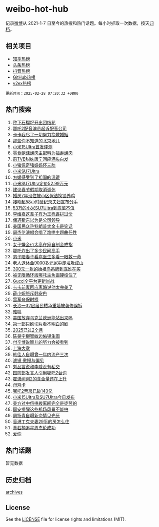 # weibo-hot-hub

记录[微博](https://www.weibo.com)从 2021-1-7 日至今的热搜和热门话题。每小时抓取一次数据，按天[归档](archives)。

## 相关项目

- [知乎热榜](https://github.com/snaildev/zhihu-hot-hub)
- [头条热榜](https://github.com/snaildev/toutiao-hot-hub)
- [抖音热榜](https://github.com/snaildev/douyin-hot-hub)
- [GitHub热榜](https://github.com/snaildev/github-hot-hub)
- [v2ex热榜](https://github.com/snaildev/v2ex-hot-hub)


`更新时间：2025-02-28 07:20:32 +0800`

## 热门搜索

1. [种下石榴籽开出团结花](https://m.weibo.cn/search?containerid=100103type%3D1%26t%3D10%26q%3D%23%E7%A7%8D%E4%B8%8B%E7%9F%B3%E6%A6%B4%E7%B1%BD%E5%BC%80%E5%87%BA%E5%9B%A2%E7%BB%93%E8%8A%B1%23&stream_entry_id=51&isnewpage=1&extparam=seat%3D1%26cate%3D10103%26q%3D%2523%25E7%25A7%258D%25E4%25B8%258B%25E7%259F%25B3%25E6%25A6%25B4%25E7%25B1%25BD%25E5%25BC%2580%25E5%2587%25BA%25E5%259B%25A2%25E7%25BB%2593%25E8%258A%25B1%2523%26filter_type%3Drealtimehot%26stream_entry_id%3D51%26c_type%3D51%26dgr%3D0%26pos%3D0%26display_time%3D1740698430%26pre_seqid%3D1740698430882010190344)
1. [哪吒2配音演员起诉配音公司](https://m.weibo.cn/search?containerid=100103type%3D1%26t%3D10%26q%3D%23%E5%93%AA%E5%90%922%E9%85%8D%E9%9F%B3%E6%BC%94%E5%91%98%E8%B5%B7%E8%AF%89%E9%85%8D%E9%9F%B3%E5%85%AC%E5%8F%B8%23&stream_entry_id=31&isnewpage=1&extparam=seat%3D1%26band_rank%3D1%26flag%3D2%26filter_type%3Drealtimehot%26lcate%3D5001%26pos%3D0%26cate%3D5001%26q%3D%2523%25E5%2593%25AA%25E5%2590%25922%25E9%2585%258D%25E9%259F%25B3%25E6%25BC%2594%25E5%2591%2598%25E8%25B5%25B7%25E8%25AF%2589%25E9%2585%258D%25E9%259F%25B3%25E5%2585%25AC%25E5%258F%25B8%2523%26dgr%3D0%26stream_entry_id%3D31%26realpos%3D1%26c_type%3D31%26display_time%3D1740698430%26pre_seqid%3D1740698430882010190344)
1. [卡卡我尽了一切努力挽救婚姻](https://m.weibo.cn/search?containerid=100103type%3D1%26t%3D10%26q%3D%23%E5%8D%A1%E5%8D%A1%E6%88%91%E5%B0%BD%E4%BA%86%E4%B8%80%E5%88%87%E5%8A%AA%E5%8A%9B%E6%8C%BD%E6%95%91%E5%A9%9A%E5%A7%BB%23&stream_entry_id=31&isnewpage=1&extparam=seat%3D1%26band_rank%3D2%26flag%3D2%26filter_type%3Drealtimehot%26lcate%3D5001%26pos%3D1%26cate%3D5001%26q%3D%2523%25E5%258D%25A1%25E5%258D%25A1%25E6%2588%2591%25E5%25B0%25BD%25E4%25BA%2586%25E4%25B8%2580%25E5%2588%2587%25E5%258A%25AA%25E5%258A%259B%25E6%258C%25BD%25E6%2595%2591%25E5%25A9%259A%25E5%25A7%25BB%2523%26dgr%3D0%26stream_entry_id%3D31%26realpos%3D2%26c_type%3D31%26display_time%3D1740698430%26pre_seqid%3D1740698430882010190344)
1. [那些你不知道的北京地儿](https://m.weibo.cn/search?containerid=100103type%3D1%26t%3D10%26q%3D%23%E9%82%A3%E4%BA%9B%E4%BD%A0%E4%B8%8D%E7%9F%A5%E9%81%93%E7%9A%84%E5%8C%97%E4%BA%AC%E5%9C%B0%E5%84%BF%23&stream_entry_id=31&isnewpage=1&extparam=seat%3D1%26band_rank%3D3%26flag%3D0%26filter_type%3Drealtimehot%26lcate%3D5001%26pos%3D2%26cate%3D5001%26q%3D%2523%25E9%2582%25A3%25E4%25BA%259B%25E4%25BD%25A0%25E4%25B8%258D%25E7%259F%25A5%25E9%2581%2593%25E7%259A%2584%25E5%258C%2597%25E4%25BA%25AC%25E5%259C%25B0%25E5%2584%25BF%2523%26dgr%3D0%26stream_entry_id%3D31%26realpos%3D3%26c_type%3D31%26display_time%3D1740698430%26pre_seqid%3D1740698430882010190344)
1. [小米15Ultra首发评测](https://m.weibo.cn/search?containerid=100103type%3D1%26t%3D10%26q%3D%23%E5%B0%8F%E7%B1%B315Ultra%E9%A6%96%E5%8F%91%E8%AF%84%E6%B5%8B%23&stream_entry_id=31&isnewpage=1&extparam=seat%3D1%26band_rank%3D4%26filter_type%3Drealtimehot%26is_ad_pos%3D1%26lcate%3D5001%26pos%3D3%26cate%3D5001%26q%3D%2523%25E5%25B0%258F%25E7%25B1%25B315Ultra%25E9%25A6%2596%25E5%258F%2591%25E8%25AF%2584%25E6%25B5%258B%2523%26dgr%3D0%26stream_entry_id%3D31%26adid%3D277711%26topic_ad%3D1%26c_type%3D31%26display_time%3D1740698430%26pre_seqid%3D1740698430882010190344)
1. [零食鲍菇螺肉主配料为福寿螺肉](https://m.weibo.cn/search?containerid=100103type%3D1%26t%3D10%26q%3D%23%E9%9B%B6%E9%A3%9F%E9%B2%8D%E8%8F%87%E8%9E%BA%E8%82%89%E4%B8%BB%E9%85%8D%E6%96%99%E4%B8%BA%E7%A6%8F%E5%AF%BF%E8%9E%BA%E8%82%89%23&stream_entry_id=31&isnewpage=1&extparam=seat%3D1%26band_rank%3D4%26flag%3D0%26filter_type%3Drealtimehot%26lcate%3D5001%26pos%3D4%26cate%3D5001%26q%3D%2523%25E9%259B%25B6%25E9%25A3%259F%25E9%25B2%258D%25E8%258F%2587%25E8%259E%25BA%25E8%2582%2589%25E4%25B8%25BB%25E9%2585%258D%25E6%2596%2599%25E4%25B8%25BA%25E7%25A6%258F%25E5%25AF%25BF%25E8%259E%25BA%25E8%2582%2589%2523%26dgr%3D0%26stream_entry_id%3D31%26realpos%3D4%26c_type%3D31%26display_time%3D1740698430%26pre_seqid%3D1740698430882010190344)
1. [前TVB甜妹唐宁回应满头白发](https://m.weibo.cn/search?containerid=100103type%3D1%26t%3D10%26q%3D%23%E5%89%8DTVB%E7%94%9C%E5%A6%B9%E5%94%90%E5%AE%81%E5%9B%9E%E5%BA%94%E6%BB%A1%E5%A4%B4%E7%99%BD%E5%8F%91%23&stream_entry_id=31&isnewpage=1&extparam=seat%3D1%26band_rank%3D5%26flag%3D2%26filter_type%3Drealtimehot%26lcate%3D5001%26pos%3D5%26cate%3D5001%26q%3D%2523%25E5%2589%258DTVB%25E7%2594%259C%25E5%25A6%25B9%25E5%2594%2590%25E5%25AE%2581%25E5%259B%259E%25E5%25BA%2594%25E6%25BB%25A1%25E5%25A4%25B4%25E7%2599%25BD%25E5%258F%2591%2523%26dgr%3D0%26stream_entry_id%3D31%26realpos%3D5%26c_type%3D31%26display_time%3D1740698430%26pre_seqid%3D1740698430882010190344)
1. [小猪佩奇猪妈妈怀三胎](https://m.weibo.cn/search?containerid=100103type%3D1%26t%3D10%26q%3D%23%E5%B0%8F%E7%8C%AA%E4%BD%A9%E5%A5%87%E7%8C%AA%E5%A6%88%E5%A6%88%E6%80%80%E4%B8%89%E8%83%8E%23&stream_entry_id=31&isnewpage=1&extparam=seat%3D1%26band_rank%3D6%26flag%3D0%26filter_type%3Drealtimehot%26lcate%3D5001%26pos%3D6%26cate%3D5001%26q%3D%2523%25E5%25B0%258F%25E7%258C%25AA%25E4%25BD%25A9%25E5%25A5%2587%25E7%258C%25AA%25E5%25A6%2588%25E5%25A6%2588%25E6%2580%2580%25E4%25B8%2589%25E8%2583%258E%2523%26dgr%3D0%26stream_entry_id%3D31%26realpos%3D6%26c_type%3D31%26display_time%3D1740698430%26pre_seqid%3D1740698430882010190344)
1. [小米SU7Ultra](https://m.weibo.cn/search?containerid=100103type%3D1%26t%3D10%26q%3D%E5%B0%8F%E7%B1%B3SU7Ultra&stream_entry_id=31&isnewpage=1&extparam=seat%3D1%26band_rank%3D7%26flag%3D16%26filter_type%3Drealtimehot%26lcate%3D5001%26pos%3D7%26cate%3D5001%26q%3D%25E5%25B0%258F%25E7%25B1%25B3SU7Ultra%26dgr%3D0%26stream_entry_id%3D31%26realpos%3D7%26c_type%3D31%26display_time%3D1740698430%26pre_seqid%3D1740698430882010190344)
1. [方媛感受到了祖国的温暖](https://m.weibo.cn/search?containerid=100103type%3D1%26t%3D10%26q%3D%23%E6%96%B9%E5%AA%9B%E6%84%9F%E5%8F%97%E5%88%B0%E4%BA%86%E7%A5%96%E5%9B%BD%E7%9A%84%E6%B8%A9%E6%9A%96%23&stream_entry_id=31&isnewpage=1&extparam=seat%3D1%26band_rank%3D8%26flag%3D2%26filter_type%3Drealtimehot%26lcate%3D5001%26pos%3D8%26cate%3D5001%26q%3D%2523%25E6%2596%25B9%25E5%25AA%259B%25E6%2584%259F%25E5%258F%2597%25E5%2588%25B0%25E4%25BA%2586%25E7%25A5%2596%25E5%259B%25BD%25E7%259A%2584%25E6%25B8%25A9%25E6%259A%2596%2523%26dgr%3D0%26stream_entry_id%3D31%26realpos%3D8%26c_type%3D31%26display_time%3D1740698430%26pre_seqid%3D1740698430882010190344)
1. [小米SU7Ultra定价52.99万元](https://m.weibo.cn/search?containerid=100103type%3D1%26t%3D10%26q%3D%23%E5%B0%8F%E7%B1%B3SU7Ultra%E5%AE%9A%E4%BB%B752.99%E4%B8%87%E5%85%83%23&stream_entry_id=31&isnewpage=1&extparam=seat%3D1%26band_rank%3D9%26flag%3D0%26filter_type%3Drealtimehot%26lcate%3D5001%26pos%3D9%26cate%3D5001%26q%3D%2523%25E5%25B0%258F%25E7%25B1%25B3SU7Ultra%25E5%25AE%259A%25E4%25BB%25B752.99%25E4%25B8%2587%25E5%2585%2583%2523%26dgr%3D0%26stream_entry_id%3D31%26realpos%3D9%26c_type%3D31%26display_time%3D1740698430%26pre_seqid%3D1740698430882010190344)
1. [建议春节假期取消调休](https://m.weibo.cn/search?containerid=100103type%3D1%26t%3D10%26q%3D%23%E5%BB%BA%E8%AE%AE%E6%98%A5%E8%8A%82%E5%81%87%E6%9C%9F%E5%8F%96%E6%B6%88%E8%B0%83%E4%BC%91%23&stream_entry_id=31&isnewpage=1&extparam=seat%3D1%26band_rank%3D10%26flag%3D0%26filter_type%3Drealtimehot%26lcate%3D5001%26pos%3D10%26cate%3D5001%26q%3D%2523%25E5%25BB%25BA%25E8%25AE%25AE%25E6%2598%25A5%25E8%258A%2582%25E5%2581%2587%25E6%259C%259F%25E5%258F%2596%25E6%25B6%2588%25E8%25B0%2583%25E4%25BC%2591%2523%26dgr%3D0%26stream_entry_id%3D31%26realpos%3D10%26c_type%3D31%26display_time%3D1740698430%26pre_seqid%3D1740698430882010190344)
1. [婚房7年没住被小区保洁换锁养鸡](https://m.weibo.cn/search?containerid=100103type%3D1%26t%3D10%26q%3D%23%E5%A9%9A%E6%88%BF7%E5%B9%B4%E6%B2%A1%E4%BD%8F%E8%A2%AB%E5%B0%8F%E5%8C%BA%E4%BF%9D%E6%B4%81%E6%8D%A2%E9%94%81%E5%85%BB%E9%B8%A1%23&stream_entry_id=31&isnewpage=1&extparam=seat%3D1%26band_rank%3D11%26flag%3D2%26filter_type%3Drealtimehot%26lcate%3D5001%26pos%3D11%26cate%3D5001%26q%3D%2523%25E5%25A9%259A%25E6%2588%25BF7%25E5%25B9%25B4%25E6%25B2%25A1%25E4%25BD%258F%25E8%25A2%25AB%25E5%25B0%258F%25E5%258C%25BA%25E4%25BF%259D%25E6%25B4%2581%25E6%258D%25A2%25E9%2594%2581%25E5%2585%25BB%25E9%25B8%25A1%2523%26dgr%3D0%26stream_entry_id%3D31%26realpos%3D11%26c_type%3D31%26display_time%3D1740698430%26pre_seqid%3D1740698430882010190344)
1. [接吻超58小时破纪录夫妇宣布分手](https://m.weibo.cn/search?containerid=100103type%3D1%26t%3D10%26q%3D%23%E6%8E%A5%E5%90%BB%E8%B6%8558%E5%B0%8F%E6%97%B6%E7%A0%B4%E7%BA%AA%E5%BD%95%E5%A4%AB%E5%A6%87%E5%AE%A3%E5%B8%83%E5%88%86%E6%89%8B%23&stream_entry_id=31&isnewpage=1&extparam=seat%3D1%26band_rank%3D12%26flag%3D0%26filter_type%3Drealtimehot%26lcate%3D5001%26pos%3D12%26cate%3D5001%26q%3D%2523%25E6%258E%25A5%25E5%2590%25BB%25E8%25B6%258558%25E5%25B0%258F%25E6%2597%25B6%25E7%25A0%25B4%25E7%25BA%25AA%25E5%25BD%2595%25E5%25A4%25AB%25E5%25A6%2587%25E5%25AE%25A3%25E5%25B8%2583%25E5%2588%2586%25E6%2589%258B%2523%26dgr%3D0%26stream_entry_id%3D31%26realpos%3D12%26c_type%3D31%26display_time%3D1740698430%26pre_seqid%3D1740698430882010190344)
1. [53万的小米SU7Ultra到底值不值](https://m.weibo.cn/search?containerid=100103type%3D1%26t%3D10%26q%3D%2353%E4%B8%87%E7%9A%84%E5%B0%8F%E7%B1%B3SU7Ultra%E5%88%B0%E5%BA%95%E5%80%BC%E4%B8%8D%E5%80%BC%23&stream_entry_id=31&isnewpage=1&extparam=seat%3D1%26band_rank%3D13%26flag%3D0%26filter_type%3Drealtimehot%26lcate%3D5001%26pos%3D13%26cate%3D5001%26q%3D%252353%25E4%25B8%2587%25E7%259A%2584%25E5%25B0%258F%25E7%25B1%25B3SU7Ultra%25E5%2588%25B0%25E5%25BA%2595%25E5%2580%25BC%25E4%25B8%258D%25E5%2580%25BC%2523%26dgr%3D0%26stream_entry_id%3D31%26realpos%3D13%26c_type%3D31%26display_time%3D1740698430%26pre_seqid%3D1740698430882010190344)
1. [李维嘉这辈子有为王栎鑫拼过命](https://m.weibo.cn/search?containerid=100103type%3D1%26t%3D10%26q%3D%E6%9D%8E%E7%BB%B4%E5%98%89%E8%BF%99%E8%BE%88%E5%AD%90%E6%9C%89%E4%B8%BA%E7%8E%8B%E6%A0%8E%E9%91%AB%E6%8B%BC%E8%BF%87%E5%91%BD&stream_entry_id=31&isnewpage=1&extparam=seat%3D1%26band_rank%3D14%26flag%3D2%26filter_type%3Drealtimehot%26lcate%3D5001%26pos%3D14%26cate%3D5001%26q%3D%25E6%259D%258E%25E7%25BB%25B4%25E5%2598%2589%25E8%25BF%2599%25E8%25BE%2588%25E5%25AD%2590%25E6%259C%2589%25E4%25B8%25BA%25E7%258E%258B%25E6%25A0%258E%25E9%2591%25AB%25E6%258B%25BC%25E8%25BF%2587%25E5%2591%25BD%26dgr%3D0%26stream_entry_id%3D31%26realpos%3D14%26c_type%3D31%26display_time%3D1740698430%26pre_seqid%3D1740698430882010190344)
1. [偶遇靳东以为是公司领导](https://m.weibo.cn/search?containerid=100103type%3D1%26t%3D10%26q%3D%23%E5%81%B6%E9%81%87%E9%9D%B3%E4%B8%9C%E4%BB%A5%E4%B8%BA%E6%98%AF%E5%85%AC%E5%8F%B8%E9%A2%86%E5%AF%BC%23&stream_entry_id=31&isnewpage=1&extparam=seat%3D1%26band_rank%3D15%26flag%3D2%26filter_type%3Drealtimehot%26lcate%3D5001%26pos%3D15%26cate%3D5001%26q%3D%2523%25E5%2581%25B6%25E9%2581%2587%25E9%259D%25B3%25E4%25B8%259C%25E4%25BB%25A5%25E4%25B8%25BA%25E6%2598%25AF%25E5%2585%25AC%25E5%258F%25B8%25E9%25A2%2586%25E5%25AF%25BC%2523%26dgr%3D0%26stream_entry_id%3D31%26realpos%3D15%26c_type%3D31%26display_time%3D1740698430%26pre_seqid%3D1740698430882010190344)
1. [美国民众称特朗普卖金卡是笑话](https://m.weibo.cn/search?containerid=100103type%3D1%26t%3D10%26q%3D%23%E7%BE%8E%E5%9B%BD%E6%B0%91%E4%BC%97%E7%A7%B0%E7%89%B9%E6%9C%97%E6%99%AE%E5%8D%96%E9%87%91%E5%8D%A1%E6%98%AF%E7%AC%91%E8%AF%9D%23&stream_entry_id=31&isnewpage=1&extparam=seat%3D1%26band_rank%3D16%26flag%3D0%26filter_type%3Drealtimehot%26lcate%3D5001%26pos%3D16%26cate%3D5001%26q%3D%2523%25E7%25BE%258E%25E5%259B%25BD%25E6%25B0%2591%25E4%25BC%2597%25E7%25A7%25B0%25E7%2589%25B9%25E6%259C%2597%25E6%2599%25AE%25E5%258D%2596%25E9%2587%2591%25E5%258D%25A1%25E6%2598%25AF%25E7%25AC%2591%25E8%25AF%259D%2523%26dgr%3D0%26stream_entry_id%3D31%26realpos%3D16%26c_type%3D31%26display_time%3D1740698430%26pre_seqid%3D1740698430882010190344)
1. [周杰伦演唱会唱了难哄主题曲任性](https://m.weibo.cn/search?containerid=100103type%3D1%26t%3D10%26q%3D%23%E5%91%A8%E6%9D%B0%E4%BC%A6%E6%BC%94%E5%94%B1%E4%BC%9A%E5%94%B1%E4%BA%86%E9%9A%BE%E5%93%84%E4%B8%BB%E9%A2%98%E6%9B%B2%E4%BB%BB%E6%80%A7%23&stream_entry_id=31&isnewpage=1&extparam=seat%3D1%26band_rank%3D17%26flag%3D2%26filter_type%3Drealtimehot%26lcate%3D5001%26pos%3D17%26cate%3D5001%26q%3D%2523%25E5%2591%25A8%25E6%259D%25B0%25E4%25BC%25A6%25E6%25BC%2594%25E5%2594%25B1%25E4%25BC%259A%25E5%2594%25B1%25E4%25BA%2586%25E9%259A%25BE%25E5%2593%2584%25E4%25B8%25BB%25E9%25A2%2598%25E6%259B%25B2%25E4%25BB%25BB%25E6%2580%25A7%2523%26dgr%3D0%26stream_entry_id%3D31%26realpos%3D17%26c_type%3D31%26display_time%3D1740698430%26pre_seqid%3D1740698430882010190344)
1. [小米](https://m.weibo.cn/search?containerid=100103type%3D1%26t%3D10%26q%3D%E5%B0%8F%E7%B1%B3&stream_entry_id=31&isnewpage=1&extparam=seat%3D1%26band_rank%3D18%26flag%3D0%26filter_type%3Drealtimehot%26lcate%3D5001%26pos%3D18%26cate%3D5001%26q%3D%25E5%25B0%258F%25E7%25B1%25B3%26dgr%3D0%26stream_entry_id%3D31%26realpos%3D18%26c_type%3D31%26display_time%3D1740698430%26pre_seqid%3D1740698430882010190344)
1. [女子嫌金价太高在家自制金戒指](https://m.weibo.cn/search?containerid=100103type%3D1%26t%3D10%26q%3D%23%E5%A5%B3%E5%AD%90%E5%AB%8C%E9%87%91%E4%BB%B7%E5%A4%AA%E9%AB%98%E5%9C%A8%E5%AE%B6%E8%87%AA%E5%88%B6%E9%87%91%E6%88%92%E6%8C%87%23&stream_entry_id=31&isnewpage=1&extparam=seat%3D1%26band_rank%3D19%26flag%3D0%26filter_type%3Drealtimehot%26lcate%3D5001%26pos%3D19%26cate%3D5001%26q%3D%2523%25E5%25A5%25B3%25E5%25AD%2590%25E5%25AB%258C%25E9%2587%2591%25E4%25BB%25B7%25E5%25A4%25AA%25E9%25AB%2598%25E5%259C%25A8%25E5%25AE%25B6%25E8%2587%25AA%25E5%2588%25B6%25E9%2587%2591%25E6%2588%2592%25E6%258C%2587%2523%26dgr%3D0%26stream_entry_id%3D31%26realpos%3D19%26c_type%3D31%26display_time%3D1740698430%26pre_seqid%3D1740698430882010190344)
1. [哪吒炸出了多少民间高手](https://m.weibo.cn/search?containerid=100103type%3D1%26t%3D10%26q%3D%23%E5%93%AA%E5%90%92%E7%82%B8%E5%87%BA%E4%BA%86%E5%A4%9A%E5%B0%91%E6%B0%91%E9%97%B4%E9%AB%98%E6%89%8B%23&stream_entry_id=31&isnewpage=1&extparam=seat%3D1%26band_rank%3D20%26flag%3D0%26filter_type%3Drealtimehot%26lcate%3D5001%26pos%3D20%26cate%3D5001%26q%3D%2523%25E5%2593%25AA%25E5%2590%2592%25E7%2582%25B8%25E5%2587%25BA%25E4%25BA%2586%25E5%25A4%259A%25E5%25B0%2591%25E6%25B0%2591%25E9%2597%25B4%25E9%25AB%2598%25E6%2589%258B%2523%26dgr%3D0%26stream_entry_id%3D31%26realpos%3D20%26c_type%3D31%26display_time%3D1740698430%26pre_seqid%3D1740698430882010190344)
1. [男子陪妻子看病医生多看一眼救一命](https://m.weibo.cn/search?containerid=100103type%3D1%26t%3D10%26q%3D%23%E7%94%B7%E5%AD%90%E9%99%AA%E5%A6%BB%E5%AD%90%E7%9C%8B%E7%97%85%E5%8C%BB%E7%94%9F%E5%A4%9A%E7%9C%8B%E4%B8%80%E7%9C%BC%E6%95%91%E4%B8%80%E5%91%BD%23&stream_entry_id=31&isnewpage=1&extparam=seat%3D1%26band_rank%3D21%26flag%3D0%26filter_type%3Drealtimehot%26lcate%3D5001%26pos%3D21%26cate%3D5001%26q%3D%2523%25E7%2594%25B7%25E5%25AD%2590%25E9%2599%25AA%25E5%25A6%25BB%25E5%25AD%2590%25E7%259C%258B%25E7%2597%2585%25E5%258C%25BB%25E7%2594%259F%25E5%25A4%259A%25E7%259C%258B%25E4%25B8%2580%25E7%259C%25BC%25E6%2595%2591%25E4%25B8%2580%25E5%2591%25BD%2523%26dgr%3D0%26stream_entry_id%3D31%26realpos%3D21%26c_type%3D31%26display_time%3D1740698430%26pre_seqid%3D1740698430882010190344)
1. [老人退休金9000多元家中却垃圾成山](https://m.weibo.cn/search?containerid=100103type%3D1%26t%3D10%26q%3D%23%E8%80%81%E4%BA%BA%E9%80%80%E4%BC%91%E9%87%919000%E5%A4%9A%E5%85%83%E5%AE%B6%E4%B8%AD%E5%8D%B4%E5%9E%83%E5%9C%BE%E6%88%90%E5%B1%B1%23&stream_entry_id=31&isnewpage=1&extparam=seat%3D1%26band_rank%3D22%26flag%3D0%26filter_type%3Drealtimehot%26lcate%3D5001%26pos%3D22%26cate%3D5001%26q%3D%2523%25E8%2580%2581%25E4%25BA%25BA%25E9%2580%2580%25E4%25BC%2591%25E9%2587%25919000%25E5%25A4%259A%25E5%2585%2583%25E5%25AE%25B6%25E4%25B8%25AD%25E5%258D%25B4%25E5%259E%2583%25E5%259C%25BE%25E6%2588%2590%25E5%25B1%25B1%2523%26dgr%3D0%26stream_entry_id%3D31%26realpos%3D22%26c_type%3D31%26display_time%3D1740698430%26pre_seqid%3D1740698430882010190344)
1. [300元一张的始祖鸟吊牌到底谁在买](https://m.weibo.cn/search?containerid=100103type%3D1%26t%3D10%26q%3D%23300%E5%85%83%E4%B8%80%E5%BC%A0%E7%9A%84%E5%A7%8B%E7%A5%96%E9%B8%9F%E5%90%8A%E7%89%8C%E5%88%B0%E5%BA%95%E8%B0%81%E5%9C%A8%E4%B9%B0%23&stream_entry_id=31&isnewpage=1&extparam=seat%3D1%26band_rank%3D23%26flag%3D0%26filter_type%3Drealtimehot%26lcate%3D5001%26pos%3D23%26cate%3D5001%26q%3D%2523300%25E5%2585%2583%25E4%25B8%2580%25E5%25BC%25A0%25E7%259A%2584%25E5%25A7%258B%25E7%25A5%2596%25E9%25B8%259F%25E5%2590%258A%25E7%2589%258C%25E5%2588%25B0%25E5%25BA%2595%25E8%25B0%2581%25E5%259C%25A8%25E4%25B9%25B0%2523%26dgr%3D0%26stream_entry_id%3D31%26realpos%3D23%26c_type%3D31%26display_time%3D1740698430%26pre_seqid%3D1740698430882010190344)
1. [被无限循环版哪吒主角画硬控住了](https://m.weibo.cn/search?containerid=100103type%3D1%26t%3D10%26q%3D%23%E8%A2%AB%E6%97%A0%E9%99%90%E5%BE%AA%E7%8E%AF%E7%89%88%E5%93%AA%E5%90%92%E4%B8%BB%E8%A7%92%E7%94%BB%E7%A1%AC%E6%8E%A7%E4%BD%8F%E4%BA%86%23&stream_entry_id=31&isnewpage=1&extparam=seat%3D1%26band_rank%3D24%26flag%3D1%26filter_type%3Drealtimehot%26lcate%3D5001%26pos%3D24%26cate%3D5001%26q%3D%2523%25E8%25A2%25AB%25E6%2597%25A0%25E9%2599%2590%25E5%25BE%25AA%25E7%258E%25AF%25E7%2589%2588%25E5%2593%25AA%25E5%2590%2592%25E4%25B8%25BB%25E8%25A7%2592%25E7%2594%25BB%25E7%25A1%25AC%25E6%258E%25A7%25E4%25BD%258F%25E4%25BA%2586%2523%26dgr%3D0%26stream_entry_id%3D31%26realpos%3D24%26c_type%3D31%26display_time%3D1740698430%26pre_seqid%3D1740698430882010190344)
1. [Gucci全平台更新肖战](https://m.weibo.cn/search?containerid=100103type%3D1%26t%3D10%26q%3D%23Gucci%E5%85%A8%E5%B9%B3%E5%8F%B0%E6%9B%B4%E6%96%B0%E8%82%96%E6%88%98%23&stream_entry_id=31&isnewpage=1&extparam=seat%3D1%26band_rank%3D25%26flag%3D0%26filter_type%3Drealtimehot%26lcate%3D5001%26pos%3D25%26cate%3D5001%26q%3D%2523Gucci%25E5%2585%25A8%25E5%25B9%25B3%25E5%258F%25B0%25E6%259B%25B4%25E6%2596%25B0%25E8%2582%2596%25E6%2588%2598%2523%26dgr%3D0%26stream_entry_id%3D31%26realpos%3D25%26c_type%3D31%26display_time%3D1740698430%26pre_seqid%3D1740698430882010190344)
1. [卡卡前妻回应离婚说他太完美了](https://m.weibo.cn/search?containerid=100103type%3D1%26t%3D10%26q%3D%23%E5%8D%A1%E5%8D%A1%E5%89%8D%E5%A6%BB%E5%9B%9E%E5%BA%94%E7%A6%BB%E5%A9%9A%E8%AF%B4%E4%BB%96%E5%A4%AA%E5%AE%8C%E7%BE%8E%E4%BA%86%23&stream_entry_id=31&isnewpage=1&extparam=seat%3D1%26band_rank%3D26%26flag%3D0%26filter_type%3Drealtimehot%26lcate%3D5001%26pos%3D26%26cate%3D5001%26q%3D%2523%25E5%258D%25A1%25E5%258D%25A1%25E5%2589%258D%25E5%25A6%25BB%25E5%259B%259E%25E5%25BA%2594%25E7%25A6%25BB%25E5%25A9%259A%25E8%25AF%25B4%25E4%25BB%2596%25E5%25A4%25AA%25E5%25AE%258C%25E7%25BE%258E%25E4%25BA%2586%2523%26dgr%3D0%26stream_entry_id%3D31%26realpos%3D26%26c_type%3D31%26display_time%3D1740698430%26pre_seqid%3D1740698430882010190344)
1. [薛小婉怒斥韩安冉](https://m.weibo.cn/search?containerid=100103type%3D1%26t%3D10%26q%3D%23%E8%96%9B%E5%B0%8F%E5%A9%89%E6%80%92%E6%96%A5%E9%9F%A9%E5%AE%89%E5%86%89%23&stream_entry_id=31&isnewpage=1&extparam=seat%3D1%26band_rank%3D27%26flag%3D0%26filter_type%3Drealtimehot%26lcate%3D5001%26pos%3D27%26cate%3D5001%26q%3D%2523%25E8%2596%259B%25E5%25B0%258F%25E5%25A9%2589%25E6%2580%2592%25E6%2596%25A5%25E9%259F%25A9%25E5%25AE%2589%25E5%2586%2589%2523%26dgr%3D0%26stream_entry_id%3D31%26realpos%3D27%26c_type%3D31%26display_time%3D1740698430%26pre_seqid%3D1740698430882010190344)
1. [雷军夸保时捷](https://m.weibo.cn/search?containerid=100103type%3D1%26t%3D10%26q%3D%23%E9%9B%B7%E5%86%9B%E5%A4%B8%E4%BF%9D%E6%97%B6%E6%8D%B7%23&stream_entry_id=31&isnewpage=1&extparam=seat%3D1%26band_rank%3D28%26flag%3D0%26filter_type%3Drealtimehot%26lcate%3D5001%26pos%3D28%26cate%3D5001%26q%3D%2523%25E9%259B%25B7%25E5%2586%259B%25E5%25A4%25B8%25E4%25BF%259D%25E6%2597%25B6%25E6%258D%25B7%2523%26dgr%3D0%26stream_entry_id%3D31%26realpos%3D28%26c_type%3D31%26display_time%3D1740698430%26pre_seqid%3D1740698430882010190344)
1. [长沙一32层居民楼承重墙被装修误拆](https://m.weibo.cn/search?containerid=100103type%3D1%26t%3D10%26q%3D%23%E9%95%BF%E6%B2%99%E4%B8%8032%E5%B1%82%E5%B1%85%E6%B0%91%E6%A5%BC%E6%89%BF%E9%87%8D%E5%A2%99%E8%A2%AB%E8%A3%85%E4%BF%AE%E8%AF%AF%E6%8B%86%23&stream_entry_id=31&isnewpage=1&extparam=seat%3D1%26band_rank%3D29%26flag%3D0%26filter_type%3Drealtimehot%26lcate%3D5001%26pos%3D29%26cate%3D5001%26q%3D%2523%25E9%2595%25BF%25E6%25B2%2599%25E4%25B8%258032%25E5%25B1%2582%25E5%25B1%2585%25E6%25B0%2591%25E6%25A5%25BC%25E6%2589%25BF%25E9%2587%258D%25E5%25A2%2599%25E8%25A2%25AB%25E8%25A3%2585%25E4%25BF%25AE%25E8%25AF%25AF%25E6%258B%2586%2523%26dgr%3D0%26stream_entry_id%3D31%26realpos%3D29%26c_type%3D31%26display_time%3D1740698430%26pre_seqid%3D1740698430882010190344)
1. [难哄](https://m.weibo.cn/search?containerid=100103type%3D1%26t%3D10%26q%3D%E9%9A%BE%E5%93%84&stream_entry_id=31&isnewpage=1&extparam=seat%3D1%26band_rank%3D30%26flag%3D1%26filter_type%3Drealtimehot%26lcate%3D5001%26pos%3D30%26cate%3D5001%26q%3D%25E9%259A%25BE%25E5%2593%2584%26dgr%3D0%26stream_entry_id%3D31%26realpos%3D30%26c_type%3D31%26display_time%3D1740698430%26pre_seqid%3D1740698430882010190344)
1. [美国放弃乌克兰欧洲能站出来吗](https://m.weibo.cn/search?containerid=100103type%3D1%26t%3D10%26q%3D%23%E7%BE%8E%E5%9B%BD%E6%94%BE%E5%BC%83%E4%B9%8C%E5%85%8B%E5%85%B0%E6%AC%A7%E6%B4%B2%E8%83%BD%E7%AB%99%E5%87%BA%E6%9D%A5%E5%90%97%23&stream_entry_id=31&isnewpage=1&extparam=seat%3D1%26band_rank%3D31%26flag%3D0%26filter_type%3Drealtimehot%26lcate%3D5001%26pos%3D31%26cate%3D5001%26q%3D%2523%25E7%25BE%258E%25E5%259B%25BD%25E6%2594%25BE%25E5%25BC%2583%25E4%25B9%258C%25E5%2585%258B%25E5%2585%25B0%25E6%25AC%25A7%25E6%25B4%25B2%25E8%2583%25BD%25E7%25AB%2599%25E5%2587%25BA%25E6%259D%25A5%25E5%2590%2597%2523%26dgr%3D0%26stream_entry_id%3D31%26realpos%3D31%26c_type%3D31%26display_time%3D1740698430%26pre_seqid%3D1740698430882010190344)
1. [第一部只刷切片看不明白的剧](https://m.weibo.cn/search?containerid=100103type%3D1%26t%3D10%26q%3D%E7%AC%AC%E4%B8%80%E9%83%A8%E5%8F%AA%E5%88%B7%E5%88%87%E7%89%87%E7%9C%8B%E4%B8%8D%E6%98%8E%E7%99%BD%E7%9A%84%E5%89%A7&stream_entry_id=31&isnewpage=1&extparam=seat%3D1%26band_rank%3D32%26flag%3D1%26filter_type%3Drealtimehot%26lcate%3D5001%26pos%3D32%26cate%3D5001%26q%3D%25E7%25AC%25AC%25E4%25B8%2580%25E9%2583%25A8%25E5%258F%25AA%25E5%2588%25B7%25E5%2588%2587%25E7%2589%2587%25E7%259C%258B%25E4%25B8%258D%25E6%2598%258E%25E7%2599%25BD%25E7%259A%2584%25E5%2589%25A7%26dgr%3D0%26stream_entry_id%3D31%26realpos%3D32%26c_type%3D31%26display_time%3D1740698430%26pre_seqid%3D1740698430882010190344)
1. [2025已过2个月](https://m.weibo.cn/search?containerid=100103type%3D1%26t%3D10%26q%3D%232025%E5%B7%B2%E8%BF%872%E4%B8%AA%E6%9C%88%23&stream_entry_id=31&isnewpage=1&extparam=seat%3D1%26band_rank%3D33%26flag%3D1%26filter_type%3Drealtimehot%26lcate%3D5001%26pos%3D33%26cate%3D5001%26q%3D%25232025%25E5%25B7%25B2%25E8%25BF%25872%25E4%25B8%25AA%25E6%259C%2588%2523%26dgr%3D0%26stream_entry_id%3D31%26realpos%3D33%26c_type%3D31%26display_time%3D1740698430%26pre_seqid%3D1740698430882010190344)
1. [陈昊宇柳智敏边佑锡生图](https://m.weibo.cn/search?containerid=100103type%3D1%26t%3D10%26q%3D%23%E9%99%88%E6%98%8A%E5%AE%87%E6%9F%B3%E6%99%BA%E6%95%8F%E8%BE%B9%E4%BD%91%E9%94%A1%E7%94%9F%E5%9B%BE%23&stream_entry_id=31&isnewpage=1&extparam=seat%3D1%26band_rank%3D34%26flag%3D0%26filter_type%3Drealtimehot%26lcate%3D5001%26pos%3D34%26cate%3D5001%26q%3D%2523%25E9%2599%2588%25E6%2598%258A%25E5%25AE%2587%25E6%259F%25B3%25E6%2599%25BA%25E6%2595%258F%25E8%25BE%25B9%25E4%25BD%2591%25E9%2594%25A1%25E7%2594%259F%25E5%259B%25BE%2523%26dgr%3D0%26stream_entry_id%3D31%26realpos%3D34%26c_type%3D31%26display_time%3D1740698430%26pre_seqid%3D1740698430882010190344)
1. [付辛博说颖儿的努力会被看到](https://m.weibo.cn/search?containerid=100103type%3D1%26t%3D10%26q%3D%E4%BB%98%E8%BE%9B%E5%8D%9A%E8%AF%B4%E9%A2%96%E5%84%BF%E7%9A%84%E5%8A%AA%E5%8A%9B%E4%BC%9A%E8%A2%AB%E7%9C%8B%E5%88%B0&stream_entry_id=31&isnewpage=1&extparam=seat%3D1%26band_rank%3D35%26flag%3D1%26filter_type%3Drealtimehot%26lcate%3D5001%26pos%3D35%26cate%3D5001%26q%3D%25E4%25BB%2598%25E8%25BE%259B%25E5%258D%259A%25E8%25AF%25B4%25E9%25A2%2596%25E5%2584%25BF%25E7%259A%2584%25E5%258A%25AA%25E5%258A%259B%25E4%25BC%259A%25E8%25A2%25AB%25E7%259C%258B%25E5%2588%25B0%26dgr%3D0%26stream_entry_id%3D31%26realpos%3D35%26c_type%3D31%26display_time%3D1740698430%26pre_seqid%3D1740698430882010190344)
1. [上海大雾](https://m.weibo.cn/search?containerid=100103type%3D1%26t%3D10%26q%3D%E4%B8%8A%E6%B5%B7%E5%A4%A7%E9%9B%BE&stream_entry_id=31&isnewpage=1&extparam=seat%3D1%26band_rank%3D36%26flag%3D1%26filter_type%3Drealtimehot%26lcate%3D5001%26pos%3D36%26cate%3D5001%26q%3D%25E4%25B8%258A%25E6%25B5%25B7%25E5%25A4%25A7%25E9%259B%25BE%26dgr%3D0%26stream_entry_id%3D31%26realpos%3D36%26c_type%3D31%26display_time%3D1740698430%26pre_seqid%3D1740698430882010190344)
1. [韩佳人自曝曾一年内流产三次](https://m.weibo.cn/search?containerid=100103type%3D1%26t%3D10%26q%3D%23%E9%9F%A9%E4%BD%B3%E4%BA%BA%E8%87%AA%E6%9B%9D%E6%9B%BE%E4%B8%80%E5%B9%B4%E5%86%85%E6%B5%81%E4%BA%A7%E4%B8%89%E6%AC%A1%23&stream_entry_id=31&isnewpage=1&extparam=seat%3D1%26band_rank%3D37%26flag%3D0%26filter_type%3Drealtimehot%26lcate%3D5001%26pos%3D37%26cate%3D5001%26q%3D%2523%25E9%259F%25A9%25E4%25BD%25B3%25E4%25BA%25BA%25E8%2587%25AA%25E6%259B%259D%25E6%259B%25BE%25E4%25B8%2580%25E5%25B9%25B4%25E5%2586%2585%25E6%25B5%2581%25E4%25BA%25A7%25E4%25B8%2589%25E6%25AC%25A1%2523%26dgr%3D0%26stream_entry_id%3D31%26realpos%3D37%26c_type%3D31%26display_time%3D1740698430%26pre_seqid%3D1740698430882010190344)
1. [滤镜 傲慢与偏见](https://m.weibo.cn/search?containerid=100103type%3D1%26t%3D10%26q%3D%E6%BB%A4%E9%95%9C+%E5%82%B2%E6%85%A2%E4%B8%8E%E5%81%8F%E8%A7%81&stream_entry_id=31&isnewpage=1&extparam=seat%3D1%26band_rank%3D38%26flag%3D1%26filter_type%3Drealtimehot%26lcate%3D5001%26pos%3D38%26cate%3D5001%26q%3D%25E6%25BB%25A4%25E9%2595%259C%2520%25E5%2582%25B2%25E6%2585%25A2%25E4%25B8%258E%25E5%2581%258F%25E8%25A7%2581%26dgr%3D0%26stream_entry_id%3D31%26realpos%3D38%26c_type%3D31%26display_time%3D1740698430%26pre_seqid%3D1740698430882010190344)
1. [刘品言说和李威没有私交](https://m.weibo.cn/search?containerid=100103type%3D1%26t%3D10%26q%3D%23%E5%88%98%E5%93%81%E8%A8%80%E8%AF%B4%E5%92%8C%E6%9D%8E%E5%A8%81%E6%B2%A1%E6%9C%89%E7%A7%81%E4%BA%A4%23&stream_entry_id=31&isnewpage=1&extparam=seat%3D1%26band_rank%3D39%26flag%3D0%26filter_type%3Drealtimehot%26lcate%3D5001%26pos%3D39%26cate%3D5001%26q%3D%2523%25E5%2588%2598%25E5%2593%2581%25E8%25A8%2580%25E8%25AF%25B4%25E5%2592%258C%25E6%259D%258E%25E5%25A8%2581%25E6%25B2%25A1%25E6%259C%2589%25E7%25A7%2581%25E4%25BA%25A4%2523%26dgr%3D0%26stream_entry_id%3D31%26realpos%3D39%26c_type%3D31%26display_time%3D1740698430%26pre_seqid%3D1740698430882010190344)
1. [国防部发言人引用哪吒2台词](https://m.weibo.cn/search?containerid=100103type%3D1%26t%3D10%26q%3D%23%E5%9B%BD%E9%98%B2%E9%83%A8%E5%8F%91%E8%A8%80%E4%BA%BA%E5%BC%95%E7%94%A8%E5%93%AA%E5%90%922%E5%8F%B0%E8%AF%8D%23&stream_entry_id=31&isnewpage=1&extparam=seat%3D1%26band_rank%3D40%26flag%3D0%26filter_type%3Drealtimehot%26lcate%3D5001%26pos%3D40%26cate%3D5001%26q%3D%2523%25E5%259B%25BD%25E9%2598%25B2%25E9%2583%25A8%25E5%258F%2591%25E8%25A8%2580%25E4%25BA%25BA%25E5%25BC%2595%25E7%2594%25A8%25E5%2593%25AA%25E5%2590%25922%25E5%258F%25B0%25E8%25AF%258D%2523%26dgr%3D0%26stream_entry_id%3D31%26realpos%3D40%26c_type%3D31%26display_time%3D1740698430%26pre_seqid%3D1740698430882010190344)
1. [翟潇闻创2的含金量还在上升](https://m.weibo.cn/search?containerid=100103type%3D1%26t%3D10%26q%3D%23%E7%BF%9F%E6%BD%87%E9%97%BB%E5%88%9B2%E7%9A%84%E5%90%AB%E9%87%91%E9%87%8F%E8%BF%98%E5%9C%A8%E4%B8%8A%E5%8D%87%23&stream_entry_id=31&isnewpage=1&extparam=seat%3D1%26band_rank%3D41%26flag%3D0%26filter_type%3Drealtimehot%26lcate%3D5001%26pos%3D41%26cate%3D5001%26q%3D%2523%25E7%25BF%259F%25E6%25BD%2587%25E9%2597%25BB%25E5%2588%259B2%25E7%259A%2584%25E5%2590%25AB%25E9%2587%2591%25E9%2587%258F%25E8%25BF%2598%25E5%259C%25A8%25E4%25B8%258A%25E5%258D%2587%2523%26dgr%3D0%26stream_entry_id%3D31%26realpos%3D41%26c_type%3D31%26display_time%3D1740698430%26pre_seqid%3D1740698430882010190344)
1. [母鸡卡](https://m.weibo.cn/search?containerid=100103type%3D1%26t%3D10%26q%3D%E6%AF%8D%E9%B8%A1%E5%8D%A1&stream_entry_id=31&isnewpage=1&extparam=seat%3D1%26band_rank%3D42%26flag%3D0%26filter_type%3Drealtimehot%26lcate%3D5001%26pos%3D42%26cate%3D5001%26q%3D%25E6%25AF%258D%25E9%25B8%25A1%25E5%258D%25A1%26dgr%3D0%26stream_entry_id%3D31%26realpos%3D42%26c_type%3D31%26display_time%3D1740698430%26pre_seqid%3D1740698430882010190344)
1. [哪吒2票房已破140亿](https://m.weibo.cn/search?containerid=100103type%3D1%26t%3D10%26q%3D%23%E5%93%AA%E5%90%922%E7%A5%A8%E6%88%BF%E5%B7%B2%E7%A0%B4140%E4%BA%BF%23&stream_entry_id=31&isnewpage=1&extparam=seat%3D1%26band_rank%3D43%26flag%3D0%26filter_type%3Drealtimehot%26lcate%3D5001%26pos%3D43%26cate%3D5001%26q%3D%2523%25E5%2593%25AA%25E5%2590%25922%25E7%25A5%25A8%25E6%2588%25BF%25E5%25B7%25B2%25E7%25A0%25B4140%25E4%25BA%25BF%2523%26dgr%3D0%26stream_entry_id%3D31%26realpos%3D43%26c_type%3D31%26display_time%3D1740698430%26pre_seqid%3D1740698430882010190344)
1. [小米15Ultra及SU7Ultra今日发布](https://m.weibo.cn/search?containerid=100103type%3D1%26t%3D10%26q%3D%E5%B0%8F%E7%B1%B315Ultra%E5%8F%8ASU7Ultra%E4%BB%8A%E6%97%A5%E5%8F%91%E5%B8%83&stream_entry_id=31&isnewpage=1&extparam=seat%3D1%26band_rank%3D44%26flag%3D0%26filter_type%3Drealtimehot%26lcate%3D5001%26pos%3D44%26cate%3D5001%26q%3D%25E5%25B0%258F%25E7%25B1%25B315Ultra%25E5%258F%258ASU7Ultra%25E4%25BB%258A%25E6%2597%25A5%25E5%258F%2591%25E5%25B8%2583%26dgr%3D0%26stream_entry_id%3D31%26realpos%3D44%26c_type%3D31%26display_time%3D1740698430%26pre_seqid%3D1740698430882010190344)
1. [美方对中俄挑拨离间完全是徒劳的](https://m.weibo.cn/search?containerid=100103type%3D1%26t%3D10%26q%3D%23%E7%BE%8E%E6%96%B9%E5%AF%B9%E4%B8%AD%E4%BF%84%E6%8C%91%E6%8B%A8%E7%A6%BB%E9%97%B4%E5%AE%8C%E5%85%A8%E6%98%AF%E5%BE%92%E5%8A%B3%E7%9A%84%23&stream_entry_id=31&isnewpage=1&extparam=seat%3D1%26band_rank%3D45%26flag%3D0%26filter_type%3Drealtimehot%26lcate%3D5001%26pos%3D45%26cate%3D5001%26q%3D%2523%25E7%25BE%258E%25E6%2596%25B9%25E5%25AF%25B9%25E4%25B8%25AD%25E4%25BF%2584%25E6%258C%2591%25E6%258B%25A8%25E7%25A6%25BB%25E9%2597%25B4%25E5%25AE%258C%25E5%2585%25A8%25E6%2598%25AF%25E5%25BE%2592%25E5%258A%25B3%25E7%259A%2584%2523%26dgr%3D0%26stream_entry_id%3D31%26realpos%3D45%26c_type%3D31%26display_time%3D1740698430%26pre_seqid%3D1740698430882010190344)
1. [国安提醒这些机场风景不能拍](https://m.weibo.cn/search?containerid=100103type%3D1%26t%3D10%26q%3D%23%E5%9B%BD%E5%AE%89%E6%8F%90%E9%86%92%E8%BF%99%E4%BA%9B%E6%9C%BA%E5%9C%BA%E9%A3%8E%E6%99%AF%E4%B8%8D%E8%83%BD%E6%8B%8D%23&stream_entry_id=31&isnewpage=1&extparam=seat%3D1%26band_rank%3D46%26flag%3D0%26filter_type%3Drealtimehot%26lcate%3D5001%26pos%3D46%26cate%3D5001%26q%3D%2523%25E5%259B%25BD%25E5%25AE%2589%25E6%258F%2590%25E9%2586%2592%25E8%25BF%2599%25E4%25BA%259B%25E6%259C%25BA%25E5%259C%25BA%25E9%25A3%258E%25E6%2599%25AF%25E4%25B8%258D%25E8%2583%25BD%25E6%258B%258D%2523%26dgr%3D0%26stream_entry_id%3D31%26realpos%3D46%26c_type%3D31%26display_time%3D1740698430%26pre_seqid%3D1740698430882010190344)
1. [周扬青自曝新恋情见光死](https://m.weibo.cn/search?containerid=100103type%3D1%26t%3D10%26q%3D%23%E5%91%A8%E6%89%AC%E9%9D%92%E8%87%AA%E6%9B%9D%E6%96%B0%E6%81%8B%E6%83%85%E8%A7%81%E5%85%89%E6%AD%BB%23&stream_entry_id=31&isnewpage=1&extparam=seat%3D1%26band_rank%3D47%26flag%3D0%26filter_type%3Drealtimehot%26lcate%3D5001%26pos%3D47%26cate%3D5001%26q%3D%2523%25E5%2591%25A8%25E6%2589%25AC%25E9%259D%2592%25E8%2587%25AA%25E6%259B%259D%25E6%2596%25B0%25E6%2581%258B%25E6%2583%2585%25E8%25A7%2581%25E5%2585%2589%25E6%25AD%25BB%2523%26dgr%3D0%26stream_entry_id%3D31%26realpos%3D47%26c_type%3D31%26display_time%3D1740698430%26pre_seqid%3D1740698430882010190344)
1. [香港丁克夫妻29平的房怎么住](https://m.weibo.cn/search?containerid=100103type%3D1%26t%3D10%26q%3D%E9%A6%99%E6%B8%AF%E4%B8%81%E5%85%8B%E5%A4%AB%E5%A6%BB29%E5%B9%B3%E7%9A%84%E6%88%BF%E6%80%8E%E4%B9%88%E4%BD%8F&stream_entry_id=31&isnewpage=1&extparam=seat%3D1%26band_rank%3D48%26flag%3D0%26filter_type%3Drealtimehot%26lcate%3D5001%26pos%3D48%26cate%3D5001%26q%3D%25E9%25A6%2599%25E6%25B8%25AF%25E4%25B8%2581%25E5%2585%258B%25E5%25A4%25AB%25E5%25A6%25BB29%25E5%25B9%25B3%25E7%259A%2584%25E6%2588%25BF%25E6%2580%258E%25E4%25B9%2588%25E4%25BD%258F%26dgr%3D0%26stream_entry_id%3D31%26realpos%3D48%26c_type%3D31%26display_time%3D1740698430%26pre_seqid%3D1740698430882010190344)
1. [章若楠追星周杰伦成功](https://m.weibo.cn/search?containerid=100103type%3D1%26t%3D10%26q%3D%E7%AB%A0%E8%8B%A5%E6%A5%A0%E8%BF%BD%E6%98%9F%E5%91%A8%E6%9D%B0%E4%BC%A6%E6%88%90%E5%8A%9F&stream_entry_id=31&isnewpage=1&extparam=seat%3D1%26band_rank%3D49%26flag%3D0%26filter_type%3Drealtimehot%26lcate%3D5001%26pos%3D49%26cate%3D5001%26q%3D%25E7%25AB%25A0%25E8%258B%25A5%25E6%25A5%25A0%25E8%25BF%25BD%25E6%2598%259F%25E5%2591%25A8%25E6%259D%25B0%25E4%25BC%25A6%25E6%2588%2590%25E5%258A%259F%26dgr%3D0%26stream_entry_id%3D31%26realpos%3D49%26c_type%3D31%26display_time%3D1740698430%26pre_seqid%3D1740698430882010190344)
1. [爱你](https://m.weibo.cn/search?containerid=100103type%3D1%26t%3D10%26q%3D%23%E7%88%B1%E4%BD%A0%23&stream_entry_id=31&isnewpage=1&extparam=seat%3D1%26band_rank%3D50%26flag%3D0%26filter_type%3Drealtimehot%26lcate%3D5001%26pos%3D50%26cate%3D5001%26q%3D%2523%25E7%2588%25B1%25E4%25BD%25A0%2523%26dgr%3D0%26stream_entry_id%3D31%26realpos%3D50%26c_type%3D31%26display_time%3D1740698430%26pre_seqid%3D1740698430882010190344)

## 热门话题

暂无数据

## 历史归档

[archives](archives)

## License

See the [LICENSE](LICENSE) file for license rights and limitations (MIT).
